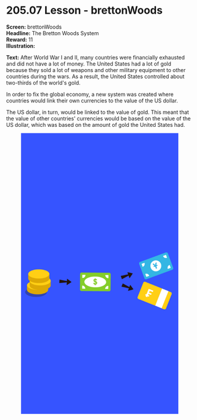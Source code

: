 # 205.07 Lesson - brettonWoods

**Screen:** brettonWoods\
**Headline:** The Bretton Woods System\
**Reward:** 11\
**Illustration:**

**Text:**  After World War I and II, many countries were financially exhausted and did not have a lot of money. The United States had a lot of gold because they sold a lot of weapons and other military equipment to other countries during the wars. As a result, the United States controlled about two-thirds of the world's gold.&#x20;

In order to fix the global economy, a new system was created where countries would link their own currencies to the value of the US dollar.&#x20;

The US dollar, in turn, would be linked to the value of gold. This meant that the value of other countries' currencies would be based on the value of the US dollar, which was based on the amount of gold the United States had.

<figure><img src="../.gitbook/assets/205-07.png" alt=""><figcaption></figcaption></figure>
